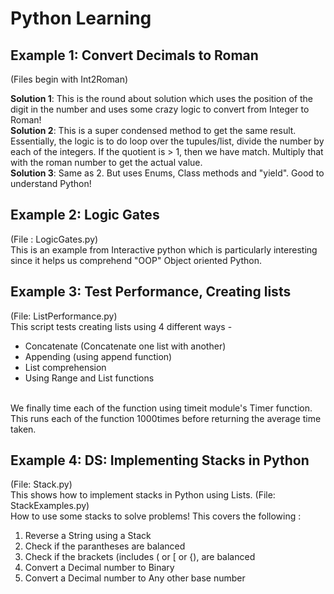# **Python Learning**
## Example 1: **Convert Decimals to Roman**
(Files begin with Int2Roman) <br />

**Solution 1**: This is the round about solution which uses the position of the digit in the number and uses some crazy logic to convert from Integer to Roman! <br />
**Solution 2**: This is a super condensed method to get the same result. Essentially, the logic is to do loop over the tupules/list, divide the number by each of the integers. If the quotient is > 1, then we have match. Multiply that with the roman number to get the actual value. <br />
**Solution 3**: Same as 2. But uses Enums, Class methods and "yield". Good to understand Python!
<br />
## Example 2: **Logic Gates**
(File : LogicGates.py) <br />
This is an example from Interactive python which is particularly interesting since it helps us comprehend "OOP" Object oriented Python.
<br />
## Example 3: **Test Performance, Creating lists**
(File: ListPerformance.py) <br />
This script tests creating lists using 4 different ways - <br />
* Concatenate (Concatenate one list with another)
* Appending (using append function)
* List comprehension
* Using Range and List functions
<br />
We finally time each of the function using timeit module's Timer function. This runs each of the function 1000times before returning the average time taken.
<br />

## Example 4: DS: Implementing Stacks in Python
(File: Stack.py)<br />
This shows how to implement stacks in Python using Lists.
(File: StackExamples.py)<br />
How to use some stacks to solve problems! This covers the following :<br />
1. Reverse a String using a Stack
2. Check if the parantheses are balanced
3. Check if the brackets (includes ( or [ or {), are balanced
4. Convert a Decimal number to Binary
5. Convert a Decimal number to Any other base number
